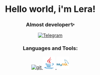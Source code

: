 <div id="header" align="center">
    <h1>Hello world, i'm Lera!</h1>
    <h3>Almost developer✨</h3>
</div>

<div id="socials" align="center">
   <a href="https://t.me/ledeylin">
    <img src="https://img.shields.io/badge/Telegram-blue?style=for-the-badge&logo=telegram&logoColor=white" alt="Telegram"/>
  </a>
</div>

<h3 align="center">Languages and Tools:</h3>
<p align="center"> <a href="https://www.w3schools.com/cpp/" target="_blank" rel="noreferrer">
  <img
src="https://www.vectorlogo.zone/logos/git-scm/git-scm-icon.svg" alt="git" width="40" height="40"/> </a> <a href="https://www.java.com" target="_blank" rel="noreferrer"> 
  <img src="https://raw.githubusercontent.com/devicons/devicon/master/icons/java/java-original.svg" alt="java" width="40" height="40"/> </a> <a href="https://www.mysql.com/" target="_blank" rel="noreferrer"> 
  <img src="https://raw.githubusercontent.com/devicons/devicon/master/icons/mysql/mysql-original-wordmark.svg" alt="mysql" width="40" height="40"/> </a> <a href="https://www.python.org" target="_blank" rel="noreferrer">

<div id="stat1" align="center">
     <img src="http://github-profile-summary-cards.vercel.app/api/cards/profile-details?username=ledeylin&theme=default" alt=""/>
</div>
